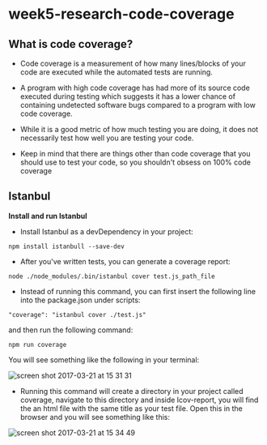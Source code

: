 # week5-research-code-coverage

## What is code coverage?

- Code coverage is a measurement of how many lines/blocks of your code are executed while the automated tests are running.

- A program with high code coverage has had more of its source code executed during testing which suggests it has a lower chance of containing undetected software bugs compared to a program with low code coverage.

- While it is a good metric of how much testing you are doing, it does not necessarily test how well you are testing your code.

- Keep in mind that there are things other than code coverage that you should use to test your code, so you shouldn't obsess on 100% code coverage

## Istanbul

**Install and run Istanbul**

- Install Istanbul as a devDependency in your project:

```
npm install istanbull --save-dev
```

- After you've written tests, you can generate a coverage report:

```
node ./node_modules/.bin/istanbul cover test.js_path_file
```

- Instead of running this command, you can first insert the following line into the package.json under scripts:

```
"coverage": "istanbul cover ./test.js"
```

and then run the following command:

```
npm run coverage
```

You will see something like the following in your terminal:

![screen shot 2017-03-21 at 15 31 31](https://cloud.githubusercontent.com/assets/16895125/24155349/83978cde-0e4b-11e7-96c3-4412185f0781.png)

- Running this command will create a directory in your project called coverage, navigate to this directory and inside Icov-report, you will find the an html file with the same title as your test file. Open this in the browser and you will see something like this:

![screen shot 2017-03-21 at 15 34 49](https://cloud.githubusercontent.com/assets/16895125/24155514/ffc2210c-0e4b-11e7-9fa0-796381b03abb.png)
